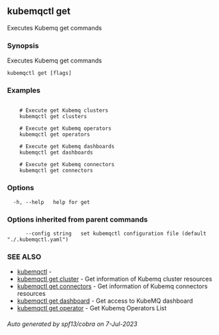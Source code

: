 ## kubemqctl get

Executes Kubemq get commands

### Synopsis

Executes Kubemq get commands

```
kubemqctl get [flags]
```

### Examples

```

	# Execute get Kubemq clusters
	kubemqctl get clusters	
	
	# Execute get Kubemq operators
	kubemqctl get operators	

	# Execute get Kubemq dashboards
	kubemqctl get dashboards	

	# Execute get Kubemq connectors
	kubemqctl get connectors

```

### Options

```
  -h, --help   help for get
```

### Options inherited from parent commands

```
      --config string   set kubemqctl configuration file (default "./.kubemqctl.yaml")
```

### SEE ALSO

* [kubemqctl](kubemqctl.md)	 - 
* [kubemqctl get cluster](kubemqctl_get_cluster.md)	 - Get information of Kubemq cluster resources
* [kubemqctl get connectors](kubemqctl_get_connectors.md)	 - Get information of Kubemq connectors resources
* [kubemqctl get dashboard](kubemqctl_get_dashboard.md)	 - Get access to KubeMQ dashboard
* [kubemqctl get operator](kubemqctl_get_operator.md)	 - Get Kubemq Operators List

###### Auto generated by spf13/cobra on 7-Jul-2023
